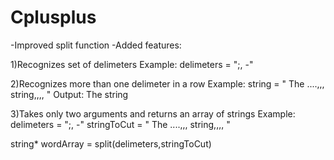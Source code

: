 # Cplusplus
-Improved split function
-Added features:

1)Recognizes set of delimeters
  Example:
  delimeters = ";, -"

2)Recognizes more than one delimeter in a row
  Example:
  string = "   The ....,,, string,,,, "
  Output: The
          string

3)Takes only two arguments and returns an array of strings
  Example:
  delimeters = ";, -"
  stringToCut = "   The ....,,, string,,,, "

  string* wordArray = split(delimeters,stringToCut)

